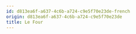 ```yaml
---
id: d813ea6f-a637-4c6b-a724-c9e5f70e23de-french
origin: d813ea6f-a637-4c6b-a724-c9e5f70e23de
title: Le Four
---
```


